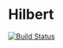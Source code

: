 # Hilbert
[![Build Status](https://travis-ci.org/killruana/hilbert.svg?branch=master)](https://travis-ci.org/killruana/hilbert)
